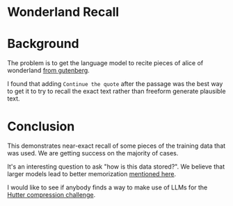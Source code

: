 # Wonderland Recall

# Background

The problem is to get the language model to recite pieces of alice of wonderland [from gutenberg](https://www.gutenberg.org/cache/epub/11/pg11.txt).

I found that adding `Continue the quote` after the passage was the best way to get it to try to recall the exact text rather than freeform generate plausible text.

# Conclusion

This demonstrates near-exact recall of some pieces of the training data that was used. We are getting success on the majority of cases.

It's an interesting question to ask "how is this data stored?". We believe that larger models lead to better memorization [mentioned here](https://yaofu.notion.site/How-does-GPT-Obtain-its-Ability-Tracing-Emergent-Abilities-of-Language-Models-to-their-Sources-b9a57ac0fcf74f30a1ab9e3e36fa1dc1).

I would like to see if anybody finds a way to make use of LLMs for the [Hutter compression challenge](http://prize.hutter1.net/).
